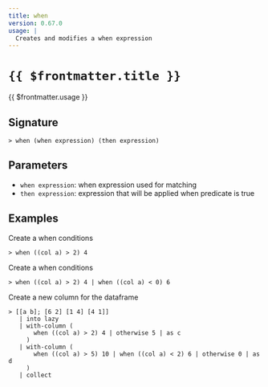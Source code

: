 ```yaml
---
title: when
version: 0.67.0
usage: |
  Creates and modifies a when expression
---
```


# <code>{{ $frontmatter.title }}</code>

<div style='white-space: pre-wrap;'>{{ $frontmatter.usage }}</div>

## Signature

```> when (when expression) (then expression)```

## Parameters

 -  `when expression`: when expression used for matching
 -  `then expression`: expression that will be applied when predicate is true

## Examples

Create a when conditions
```shell
> when ((col a) > 2) 4
```

Create a when conditions
```shell
> when ((col a) > 2) 4 | when ((col a) < 0) 6
```

Create a new column for the dataframe
```shell
> [[a b]; [6 2] [1 4] [4 1]]
   | into lazy
   | with-column (
       when ((col a) > 2) 4 | otherwise 5 | as c
     )
   | with-column (
       when ((col a) > 5) 10 | when ((col a) < 2) 6 | otherwise 0 | as d
     )
   | collect
```
